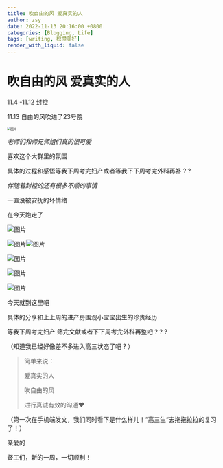 ```yaml
---
title: 吹自由的风 爱真实的人
author: zsy
date: 2022-11-13 20:16:00 +0800
categories: [Blogging, Life]
tags: [writing, 积攒美好]
render_with_liquid: false
---
```


# 吹自由的风 爱真实的人

11.4 -11.12 封控

11.13 自由的风吹进了23号院

<img src="/assets/images/640.jpeg" alt="图片" style="zoom:50%;" />

*老师们和师兄师姐们真的很可爱*

喜欢这个大群里的氛围

具体的过程和感悟等我下周考完妇产或者等我下下周考完外科再补 ? ?

*伴随着封控的还有很多不顺的事情*

一直没被安抚的坏情绪

在今天跑走了

![图片](/assets/images/640-16694356929242.jpeg)

![图片](/assets/images/640-16694357027024.jpeg)![图片](/assets/images/640-16694357054196.jpeg)

![图片](/assets/images/640-16694357102238.jpeg)

![图片](/assets/images/640-166943571982710.jpeg)

![图片](/assets/images/640-166943572523912.jpeg)

今天就到这里吧

具体的分享和上上周的进产房围观小宝宝出生的珍贵经历

等我下周考完妇产 筛完文献或者下下周考完外科再整吧 ? ? ?

（知道我已经好像差不多进入高三状态了吧 ? ）

> 简单来说：
>
> 爱真实的人
>
> 吹自由的风
>
> 进行真诚有效的沟通❤️

（第一次在手机端发文，我们同时看下是什么样儿！“高三生“去拖拖拉拉的复习了！）

亲爱的

督工们，新的一周，一切顺利！
